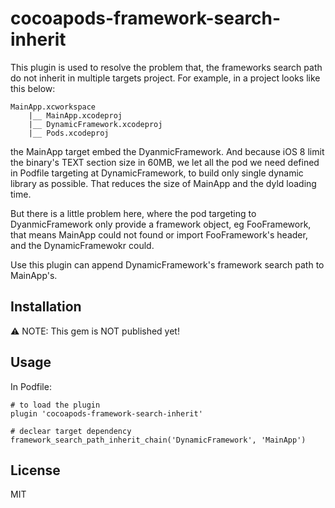 # cocoapods-framework-search-inherit

This plugin is used to resolve the problem that, the frameworks search path do not inherit in multiple targets project. For example, in a project looks like this below:

	MainApp.xcworkspace
		|__ MainApp.xcodeproj
		|__ DynamicFramework.xcodeproj
		|__ Pods.xcodeproj
		
the MainApp target embed the DyanmicFramework. And because iOS 8 limit the binary's TEXT section size in 60MB, we let all the pod we need defined in Podfile targeting at DynamicFramework, to build only single dynamic library as possible. That reduces the size of MainApp and the dyld loading time.

But there is a little problem here, where the pod targeting to DyanmicFramework only provide a framework object, eg FooFramework, that means MainApp could not found or import FooFramework's header, and the DynamicFramewokr could.

Use this plugin can append DynamicFramework's framework search path to MainApp's.
		
## Installation

⚠️ NOTE: This gem is NOT published yet!

## Usage

In Podfile:

	# to load the plugin
	plugin 'cocoapods-framework-search-inherit'
	
	# declear target dependency
	framework_search_path_inherit_chain('DynamicFramework', 'MainApp')

## License

MIT
